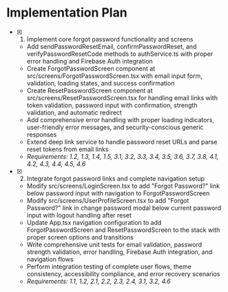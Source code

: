 # Implementation Plan

- [x] 1. Implement core forgot password functionality and screens





  - Add sendPasswordResetEmail, confirmPasswordReset, and verifyPasswordResetCode methods to authService.ts with proper error handling and Firebase Auth integration
  - Create ForgotPasswordScreen component at src/screens/ForgotPasswordScreen.tsx with email input form, validation, loading states, and success confirmation
  - Create ResetPasswordScreen component at src/screens/ResetPasswordScreen.tsx for handling email links with token validation, password input with confirmation, strength validation, and automatic redirect
  - Add comprehensive error handling with proper loading indicators, user-friendly error messages, and security-conscious generic responses
  - Extend deep link service to handle password reset URLs and parse reset tokens from email links
  - _Requirements: 1.2, 1.3, 1.4, 1.5, 3.1, 3.2, 3.3, 3.4, 3.5, 3.6, 3.7, 3.8, 4.1, 4.2, 4.3, 4.4, 4.5, 4.6_

- [x] 2. Integrate forgot password links and complete navigation setup






  - Modify src/screens/LoginScreen.tsx to add "Forgot Password?" link below password input with navigation to ForgotPasswordScreen
  - Modify src/screens/UserProfileScreen.tsx to add "Forgot Password?" link in change password modal below current password input with logout handling after reset
  - Update App.tsx navigation configuration to add ForgotPasswordScreen and ResetPasswordScreen to the stack with proper screen options and transitions
  - Write comprehensive unit tests for email validation, password strength validation, error handling, Firebase Auth integration, and navigation flows
  - Perform integration testing of complete user flows, theme consistency, accessibility compliance, and error recovery scenarios
  - _Requirements: 1.1, 1.2, 2.1, 2.2, 2.3, 2.4, 3.1, 3.2, 4.6_